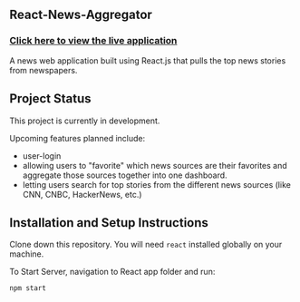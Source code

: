 ## React-News-Aggregator
### [Click here to view the live application](https://nervous-mcnulty-ee2412.netlify.com)
A news web application built using React.js that pulls the top news stories from newspapers.

## Project Status

This project is currently in development. 

Upcoming features planned include:

- user-login
- allowing users to "favorite" which news sources are their favorites and aggregate those sources together into one dashboard.
- letting users search for top stories from the different news sources (like CNN, CNBC, HackerNews, etc.)


## Installation and Setup Instructions

Clone down this repository. You will need `react` installed globally on your machine.

To Start Server, navigation to React app folder and run:

`npm start`  



